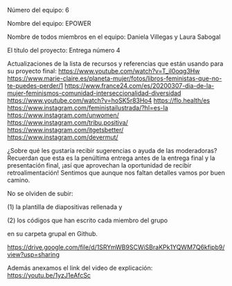 Número del equipo: 6

Nombre del equipo: EPOWER

Nombre de todos miembros en el equipo: Daniela Villegas y Laura Sabogal

El título del proyecto: Entrega número 4

Actualizaciones de la lista de recursos y referencias que están usando para su proyecto final:
https://www.youtube.com/watch?v=T_iI0oqg3Hw
https://www.marie-claire.es/planeta-mujer/fotos/libros-feministas-que-no-te-puedes-perder/1
https://www.france24.com/es/20200307-dia-de-la-mujer-feminismos-comunidad-interseccionalidad-diversidad
https://www.youtube.com/watch?v=hoSK5r83Ho4
https://flo.health/es
https://www.instagram.com/feministailustrada/?hl=es-la
https://www.instagram.com/unwomen/
https://www.instagram.com/tribu.positiva/
https://www.instagram.com/itgetsbetter/
https://www.instagram.com/devermut/

¿Sobre qué les gustaría recibir sugerencias o ayuda de las moderadoras? Recuerdan que esta es la penúltima entrega antes de la entrega final y la presentación final, ¡así que aprovechan la oportunidad de recibir retroalimentación!
Sentimos que aunque nos faltan detalles vamos por buen camino.


No se olviden de subir:


(1) la plantilla de diapositivas rellenada y


(2) los códigos que han escrito cada miembro del grupo


en su carpeta grupal en Github.




https://drive.google.com/file/d/1SRYmWB9SCWiSBraKPk1YQWM7Q6kfipb9/view?usp=sharing




Además anexamos el link del video de explicación: https://youtu.be/1yzJ1eAfcSc

